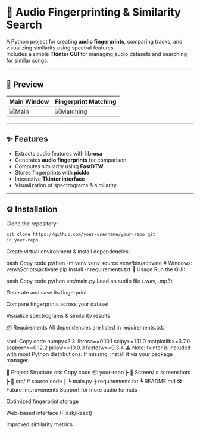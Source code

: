 # 🎵 Audio Fingerprinting & Similarity Search

A Python project for creating **audio fingerprints**, comparing tracks, and visualizing similarity using spectral features.  
Includes a simple **Tkinter GUI** for managing audio datasets and searching for similar songs.

---

## 📸 Preview
| Main Window | Fingerprint Matching |
|-------------|----------------------|
| ![Main](Screen/1.png) | ![Matching](Screen/2.png) |

---

## ✨ Features
- Extracts audio features with **librosa**  
- Generates **audio fingerprints** for comparison  
- Computes similarity using **FastDTW**  
- Stores fingerprints with **pickle**  
- Interactive **Tkinter interface**  
- Visualization of spectrograms & similarity  

---

## ⚙️ Installation

Clone the repository:

```bash
git clone https://github.com/your-username/your-repo.git
cd your-repo
```
Create virtual environment & install dependencies:

bash
Copy code
python -m venv venv
source venv/bin/activate   # Windows: venv\Scripts\activate
pip install -r requirements.txt
🚀 Usage
Run the GUI:

bash
Copy code
python src/main.py
Load an audio file (.wav, .mp3)

Generate and save its fingerprint

Compare fingerprints across your dataset

Visualize spectrograms & similarity results

📦 Requirements
All dependencies are listed in requirements.txt:

shell
Copy code
numpy<2.3
librosa==0.10.1
scipy>=1.11.0
matplotlib>=3.7.0
seaborn>=0.12.2
pillow>=10.0.0
fastdtw>=0.3.4
⚠️ Note: tkinter is included with most Python distributions. If missing, install it via your package manager.

📂 Project Structure
css
Copy code
📦 your-repo
 ┣ 📂 Screen/           # screenshots
 ┣ 📂 src/              # source code
 ┃ ┗ main.py
 ┣ requirements.txt
 ┗ README.md
🛠️ Future Improvements
Support for more audio formats

Optimized fingerprint storage

Web-based interface (Flask/React)

Improved similarity metrics
